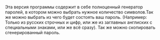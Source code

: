 Эта версия программы содержит в себе полноценный генератор паролей, в котором можно выбрать нужное количество символов.Так же можно выбрать из чего будет состоять ваш пароль. (Например: Только из русских строчных и цифр, или же из заглавных англиских с специальными знаками, или же всё сразу). Так же можно скопировать сгенерированный пароль.
